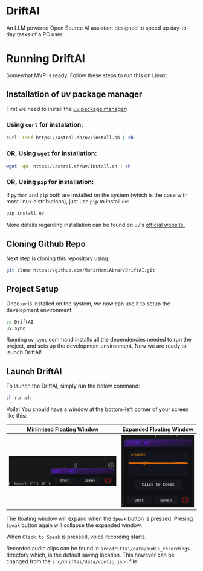 # DriftAI
An LLM powered Open Source AI assistant designed to speed up day-to-day tasks of a PC user.

# Running DriftAI
Somewhat MVP is ready. Follow these steps to run this on Linux:

## Installation of uv package manager
First we need to install the [uv package manager](https://astral.sh/blog/uv):

### Using `curl` for instalation:
```bash
curl -LsSf https://astral.sh/uv/install.sh | sh
```

### OR, Using `wget` for installation:
```bash
wget -qO- https://astral.sh/uv/install.sh | sh
```

### OR, Using `pip` for installation:
If `python` and `pip` both are installed on the system (which is the case with most linux distributions), just use `pip` to install `uv`:
```bash
pip install uv
```

More details regarding installation can be found on `uv`'s [official website.](https://docs.astral.sh/uv/getting-started/installation/)


## Cloning Github Repo
Next step is cloning this repository using:
```bash
git clone https://github.com/MahirHamiAbrar/DriftAI.git
```

## Project Setup
Once `uv` is installed on the system, we now can use it to setup the development environment:
```bash
cd DriftAI
uv sync
```

Running `uv sync` command installs all the dependencies needed to run the project, and sets up the development environment. Now we are ready to launch DriftAI!

## Launch DriftAI
To launch the DriftAI, simply run the below command:
```bash
sh run.sh
```

Voila! You should have a window at the bottom-left corner of your screen like this:

Minimized Floating Window             |  Expanded Floating Window
:-------------------------:|:-------------------------:
![](images/driftai_minimized_floating_window.png)  |  ![](images/driftai_expanded_floating_window.png)

The floating window will expand when the `Speak` button is pressed. Presing `Speak` button again will collapse the expanded window. 

When `Click to Speak` is pressed, voice recording starts. 

Recorded audio clips can be found in `src/driftai/data/audio_recordings` directory which, is the default saving location. This however can be changed from the `src/driftai/data/config.json` file.
